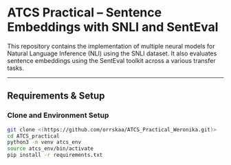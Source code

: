 # ATCS Practical – Sentence Embeddings with SNLI and SentEval

This repository contains the implementation of multiple neural models for Natural Language Inference (NLI) using the SNLI dataset. It also evaluates sentence embeddings using the SentEval toolkit across a various transfer tasks.

---

## Requirements & Setup

### Clone and Environment Setup

```bash
git clone <(https://github.com/orrskaa/ATCS_Practical_Weronika.git)>
cd ATCS_practical
python3 -m venv atcs_env
source atcs_env/bin/activate
pip install -r requirements.txt

